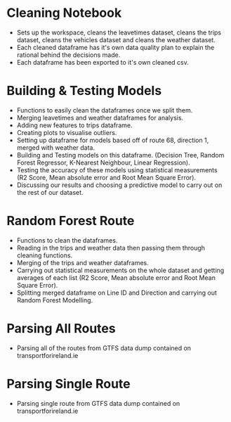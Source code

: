 # Cleaning Notebook
- Sets up the workspace, cleans the leavetimes dataset, cleans the trips dataset, cleans the vehicles dataset and cleans the weather dataset.
- Each cleaned dataframe has it's own data quality plan to explain the rational behind the decisions made.
- Each dataframe has been exported to it's own cleaned csv.

# Building & Testing Models
- Functions to easily clean the dataframes once we split them.
- Merging leavetimes and weather dataframes for analysis.
- Adding new features to trips dataframe.
- Creating plots to visualise outliers.
- Setting up dataframe for models based off of route 68, direction 1, merged with weather data.
- Building and Testing models on this dataframe. (Decision Tree, Random Forest Regressor, K-Nearest Neighbour, Linear Regression).
- Testing the accuracy of these models using statistical measurements (R2 Score, Mean absolute error and Root Mean Square Error).
- Discussing our results and choosing a predictive model to carry out on the rest of our dataset.

# Random Forest Route
- Functions to clean the dataframes.
- Reading in the trips and weather data then passing them through cleaning functions.
- Merging of the trips and weather dataframes.
- Carrying out statistical measurements on the whole dataset and getting averages of each list (R2 Score, Mean absolute error and Root Mean Square Error).
- Splitting merged dataframe on Line ID and Direction and carrying out Random Forest Modelling. 

# Parsing All Routes
- Parsing all of the routes from GTFS data dump contained on transportforireland.ie

# Parsing Single Route
- Parsing single route from GTFS data dump contained on transportforireland.ie
